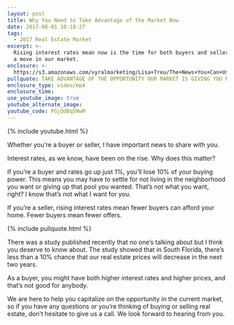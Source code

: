 ```yaml
---
layout: post
title: Why You Need to Take Advantage of the Market Now
date: 2017-08-01 10:18:27
tags:
  - 2017 Real Estate Market
excerpt: >-
  Rising interest rates mean now is the time for both buyers and sellers to make
  a move in our market.
enclosure: >-
  https://s3.amazonaws.com/vyralmarketing/Lisa+Treu/The+News+You+Can+Use+%257C+Palm+Beach.mp4
pullquote: TAKE ADVANTAGE OF THE OPPORTUNITY OUR MARKET IS GIVING YOU RIGHT NOW.
enclosure_type: video/mp4
enclosure_time:
use_youtube_image: true
youtube_alternate_image:
youtube_code: PGjQdBq5NwM
---
```



{% include youtube.html %}

Whether you’re a buyer or seller, I have important news to share with you. &nbsp;

Interest rates, as we know, have been on the rise. Why does this matter? &nbsp;

If you’re a buyer and rates go up just 1%, you’ll lose 10% of your buying power. This means you may have to settle for not living in the neighborhood you want or giving up that pool you wanted. That’s not what you want, right? I know that’s not what I want for you.

If you’re a seller, rising interest rates mean fewer buyers can afford your home. Fewer buyers mean fewer offers.

{% include pullquote.html %}

There was a study published recently that no one’s talking about but I think you deserve to know about. The study showed that in South Florida, there’s less than a 10% chance that our real estate prices will decrease in the next two years.

As a buyer, you might have both higher interest rates and higher prices, and that’s not good for anybody.

We are here to help you capitalize on the opportunity in the current market, so if you have any questions or you’re thinking of buying or selling real estate, don’t hesitate to give us a call. We look forward to hearing from you.